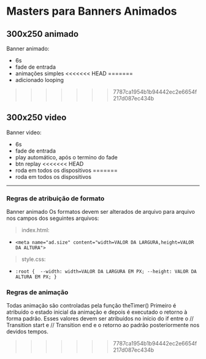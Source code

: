 # Masters para Banners Animados

## 300x250 animado
Banner animado:
* 6s
* fade de entrada
* animações simples
<<<<<<< HEAD
=======
* adicionado looping
>>>>>>> 7787ca1954b1b94442ec2e6654f217d087ec434b


## 300x250 video
Banner video:
* 6s
* fade de entrada
* play automático, após o termino do fade
* btn replay
<<<<<<< HEAD
* roda em todos os dispositivos 
=======
* roda em todos os dispositivos 

---

### Regras de atribuição de formato
Banner animado
Os formatos devem ser alterados de arquivo para arquivo nos campos dos seguintes arquivos:
> index.html:
* ```<meta name="ad.size" content="width=VALOR DA LARGURA,height=VALOR DA ALTURA">```
> style.css:
* ```:root {  --width: width=VALOR DA LARGURA EM PX; --height: VALOR DA ALTURA EM PX; }```


### Regras de animação
Todas animação são controladas pela função theTimer()
Primeiro é atribuído o estado inicial da animação e depois é executado o retorno à forma padrão. Esses valores devem ser atribuídos no início do if entre o // Transition start e // Transition end e o retorno ao padrão posteriormente nos devidos tempos.
>>>>>>> 7787ca1954b1b94442ec2e6654f217d087ec434b

